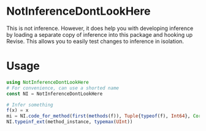 # NotInferenceDontLookHere

This is not inference. However, it does help you with developing inference
by loading a separate copy of inference into this package and hooking up
Revise. This allows you to easily test changes to inference in isolation.

# Usage
```julia
using NotInferenceDontLookHere
# For convenience, can use a shorted name
const NI = NotInferenceDontLookHere

# Infer something
f(x) = x
mi = NI.code_for_method(first(methods(f)), Tuple{typeof(f), Int64}, Core.svec(), typemax(UInt))
NI.typeinf_ext(method_instance, typemax(UInt))
```
